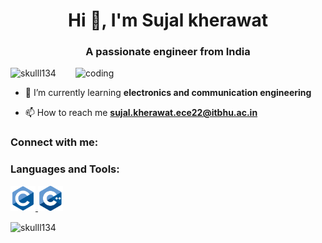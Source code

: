 <h1 align="center">Hi 👋, I'm Sujal kherawat</h1>
<h3 align="center">A passionate engineer from India</h3>

<img align="right" alt="coding" width="400" src="https://www.bing.com/th/id/OGC.2c41f9b5411045e59ef08bbe5045773e?pid=1.7&rurl=https%3a%2f%2fwww.sarvika.com%2fwp-content%2fuploads%2f2021%2f03%2fBackend-Developer-Python-GIF-Dribble.gif&ehk=OgCWmdspUnD09JUkS1uPgnQ3Peo1ODgNr1jvkCTqfxY%3d">

<p align="left"> <img src="https://komarev.com/ghpvc/?username=skulll134&label=Profile%20views&color=0e75b6&style=flat" alt="skulll134" /> </p>

- 🌱 I’m currently learning **electronics and communication engineering**

- 📫 How to reach me **sujal.kherawat.ece22@itbhu.ac.in**

<h3 align="left">Connect with me:</h3>
<p align="left">
</p>

<h3 align="left">Languages and Tools:</h3>
<p align="left"> <a href="https://www.cprogramming.com/" target="_blank" rel="noreferrer"> <img src="https://raw.githubusercontent.com/devicons/devicon/master/icons/c/c-original.svg" alt="c" width="40" height="40"/> </a> <a href="https://www.w3schools.com/cpp/" target="_blank" rel="noreferrer"> <img src="https://raw.githubusercontent.com/devicons/devicon/master/icons/cplusplus/cplusplus-original.svg" alt="cplusplus" width="40" height="40"/> </a> </p>

<p><img align="center" src="https://github-readme-stats.vercel.app/api/top-langs?username=skulll134&show_icons=true&locale=en&layout=compact" alt="skulll134" /></p>
